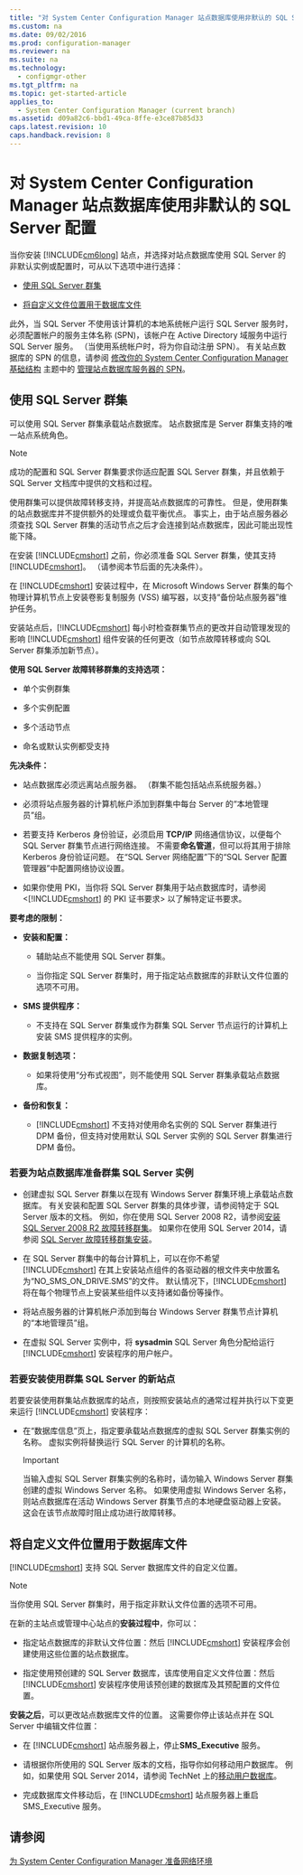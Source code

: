 ```yaml
---
title: "对 System Center Configuration Manager 站点数据库使用非默认的 SQL Server 配置"
ms.custom: na
ms.date: 09/02/2016
ms.prod: configuration-manager
ms.reviewer: na
ms.suite: na
ms.technology: 
  - configmgr-other
ms.tgt_pltfrm: na
ms.topic: get-started-article
applies_to: 
  - System Center Configuration Manager (current branch)
ms.assetid: d09a82c6-bbd1-49ca-8ffe-e3ce87b85d33
caps.latest.revision: 10
caps.handback.revision: 8
---
```

# 对 System Center Configuration Manager 站点数据库使用非默认的 SQL Server 配置
当你安装 [!INCLUDE[cm6long](../LocTest/includes/cm6long_md.md)] 站点，并选择对站点数据库使用 SQL Server 的非默认实例或配置时，可从以下选项中进行选择：  
  
-   [使用 SQL Server 群集](#BKMK_SQLCluster)  
  
-   [将自定义文件位置用于数据库文件](#BKMK_DBFiles)  
  
 此外，当 SQL Server 不使用该计算机的本地系统帐户运行 SQL Server 服务时，必须配置帐户的服务主体名称 \(SPN\)，该帐户在 Active Directory 域服务中运行 SQL Server 服务。 （当使用系统帐户时，将为你自动注册 SPN）。 有关站点数据库的 SPN 的信息，请参阅 [修改你的 System Center Configuration Manager 基础结构](../LocTest/Modify-your-System-Center-Configuration-Manager-infrastructure.md) 主题中的 [管理站点数据库服务器的 SPN](../LocTest/Modify-your-System-Center-Configuration-Manager-infrastructure.md#bkmk_SPN)。  
  
##  <a name="BKMK_SQLCluster"></a> 使用 SQL Server 群集  
 可以使用 SQL Server 群集承载站点数据库。 站点数据库是 Server 群集支持的唯一站点系统角色。  
  
> [!NOTE]  
>  成功的配置和 SQL Server 群集要求你适应配置 SQL Server 群集，并且依赖于 SQL Server 文档库中提供的文档和过程。  
  
 使用群集可以提供故障转移支持，并提高站点数据库的可靠性。 但是，使用群集的站点数据库并不提供额外的处理或负载平衡优点。 事实上，由于站点服务器必须查找 SQL Server 群集的活动节点之后才会连接到站点数据库，因此可能出现性能下降。  
  
 在安装 [!INCLUDE[cmshort](../LocTest/includes/cmshort_md.md)] 之前，你必须准备 SQL Server 群集，使其支持 [!INCLUDE[cmshort](../LocTest/includes/cmshort_md.md)]。 （请参阅本节后面的先决条件）。  
  
 在 [!INCLUDE[cmshort](../LocTest/includes/cmshort_md.md)] 安装过程中，在 Microsoft Windows Server 群集的每个物理计算机节点上安装卷影复制服务 \(VSS\) 编写器，以支持“备份站点服务器”维护任务。  
  
 安装站点后，[!INCLUDE[cmshort](../LocTest/includes/cmshort_md.md)] 每小时检查群集节点的更改并自动管理发现的影响 [!INCLUDE[cmshort](../LocTest/includes/cmshort_md.md)] 组件安装的任何更改（如节点故障转移或向 SQL Server 群集添加新节点）。  
  
 **使用 SQL Server 故障转移群集的支持选项：**  
  
-   单个实例群集  
  
-   多个实例配置  
  
-   多个活动节点  
  
-   命名或默认实例都受支持  
  
 **先决条件：**  
  
-   站点数据库必须远离站点服务器。 （群集不能包括站点系统服务器。）  
  
-   必须将站点服务器的计算机帐户添加到群集中每台 Server 的“本地管理员”组。  
  
-   若要支持 Kerberos 身份验证，必须启用 **TCP\/IP** 网络通信协议，以便每个 SQL Server 群集节点进行网络连接。 不需要**命名管道**，但可以将其用于排除 Kerberos 身份验证问题。 在“SQL Server 网络配置”下的“SQL Server 配置管理器”中配置网络协议设置。  
  
-   如果你使用 PKI，当你将 SQL Server 群集用于站点数据库时，请参阅 \<[!INCLUDE[cmshort](../LocTest/includes/cmshort_md.md)] 的 PKI 证书要求\> 以了解特定证书要求。  
  
 **要考虑的限制：**  
  
-   **安装和配置：**  
  
    -   辅助站点不能使用 SQL Server 群集。  
  
    -   当你指定 SQL Server 群集时，用于指定站点数据库的非默认文件位置的选项不可用。  
  
-   **SMS 提供程序：**  
  
    -   不支持在 SQL Server 群集或作为群集 SQL Server 节点运行的计算机上安装 SMS 提供程序的实例。  
  
-   **数据复制选项：**  
  
    -   如果将使用“分布式视图”，则不能使用 SQL Server 群集承载站点数据库。  
  
-   **备份和恢复：**  
  
    -   [!INCLUDE[cmshort](../LocTest/includes/cmshort_md.md)] 不支持对使用命名实例的 SQL Server 群集进行 DPM 备份，但支持对使用默认 SQL Server 实例的 SQL Server 群集进行 DPM 备份。  
  
### 若要为站点数据库准备群集 SQL Server 实例  
  
-   创建虚拟 SQL Server 群集以在现有 Windows Server 群集环境上承载站点数据库。 有关安装和配置 SQL Server 群集的具体步骤，请参阅特定于 SQL Server 版本的文档。 例如，你在使用 SQL Server 2008 R2，请参阅[安装 SQL Server 2008 R2 故障转移群集](http://go.microsoft.com/fwlink/p/?LinkId=240231)。 如果你在使用 SQL Server 2014，请参阅 [SQL Server 故障转移群集安装](https://technet.microsoft.com/library/hh231721\(v=sql.120\).aspx)。  
  
-   在 SQL Server 群集中的每台计算机上，可以在你不希望 [!INCLUDE[cmshort](../LocTest/includes/cmshort_md.md)] 在其上安装站点组件的各驱动器的根文件夹中放置名为“NO\_SMS\_ON\_DRIVE.SMS”的文件。 默认情况下，[!INCLUDE[cmshort](../LocTest/includes/cmshort_md.md)] 将在每个物理节点上安装某些组件以支持诸如备份等操作。  
  
-   将站点服务器的计算机帐户添加到每台 Windows Server 群集节点计算机的“本地管理员”组。  
  
-   在虚拟 SQL Server 实例中，将 **sysadmin** SQL Server 角色分配给运行 [!INCLUDE[cmshort](../LocTest/includes/cmshort_md.md)] 安装程序的用户帐户。  
  
### 若要安装使用群集 SQL Server 的新站点  
 若要安装使用群集站点数据库的站点，则按照安装站点的通常过程并执行以下变更来运行 [!INCLUDE[cmshort](../LocTest/includes/cmshort_md.md)] 安装程序：  
  
-   在“数据库信息”页上，指定要承载站点数据库的虚拟 SQL Server 群集实例的名称。  虚拟实例将替换运行 SQL Server 的计算机的名称。  
  
    > [!IMPORTANT]  
    >  当输入虚拟 SQL Server 群集实例的名称时，请勿输入 Windows Server 群集创建的虚拟 Windows Server 名称。 如果使用虚拟 Windows Server 名称，则站点数据库在活动 Windows Server 群集节点的本地硬盘驱动器上安装。 这会在该节点故障时阻止成功进行故障转移。  
  
##  <a name="BKMK_DBFiles"></a> 将自定义文件位置用于数据库文件  
 [!INCLUDE[cmshort](../LocTest/includes/cmshort_md.md)] 支持 SQL Server 数据库文件的自定义位置。  
  
> [!NOTE]  
>  当你使用 SQL Server 群集时，用于指定非默认文件位置的选项不可用。  
  
 在新的主站点或管理中心站点的**安装过程中**，你可以：  
  
-   指定站点数据库的非默认文件位置：然后 [!INCLUDE[cmshort](../LocTest/includes/cmshort_md.md)] 安装程序会创建使用这些位置的站点数据库。  
  
-   指定使用预创建的 SQL Server 数据库，该库使用自定义文件位置：然后 [!INCLUDE[cmshort](../LocTest/includes/cmshort_md.md)] 安装程序使用该预创建的数据库及其预配置的文件位置。  
  
 **安装之后**，可以更改站点数据库文件的位置。 这需要你停止该站点并在 SQL Server 中编辑文件位置：  
  
-   在 [!INCLUDE[cmshort](../LocTest/includes/cmshort_md.md)] 站点服务器上，停止**SMS\_Executive** 服务。  
  
-   请根据你所使用的 SQL Server 版本的文档，指导你如何移动用户数据库。 例如，如果使用 SQL Server 2014，请参阅 TechNet 上的[移动用户数据库](https://technet.microsoft.com/library/ms345483\(v=sql.120\).aspx)。  
  
-   完成数据库文件移动后，在 [!INCLUDE[cmshort](../LocTest/includes/cmshort_md.md)] 站点服务器上重启 SMS\_Executive 服务。  
  
## 请参阅  
 [为 System Center Configuration Manager 准备网络环境](../LocTest/Prepare-your-network-environment-for-System-Center-Configuration-Manager.md)